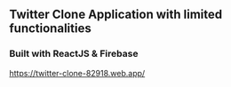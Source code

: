 ## Twitter Clone Application with limited functionalities

### Built with ReactJS & Firebase

https://twitter-clone-82918.web.app/
